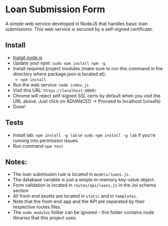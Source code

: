 # Loan Submission Form

A simple web service developed in NodeJS that handles basic loan submissions. This web service is secured by a self-signed certificate.

## Install

* [Install node.js](https://nodejs.org/en/)
* Update your npm: `sudo npm install npm -g`
* Install required project modules (make sure to run this command in the directory where package.json is located at): 
    * `npm install`
* Run the web service: `node index.js`
* Visit this URL: `https://localhost:8000/`
* Chrome will reject self-signed SSL certs by default when you visit the URL above. Just click on ADVANCED -> Proceed to localhost (unsafe)
* Done!

## Tests

* Install lab: `npm install -g lab` or `sudo npm install -g lab` if you're running into permission issues.
* Run command `npm test`

## Notes:

* The loan submission rule is located in `models/loans.js`.
* The database variable is just a simple in-memory key-value object.
* Form validation is located in `routes/api/loans.js` in the Joi schema section
* All front-end assets are located in `static` and in `templates`.
* Note that the front-end app and the API are separated by their respective routes files.
* The `node_modules` folder can be ignored - this folder contains node libraries that this project uses.
